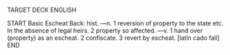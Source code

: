 TARGET DECK
ENGLISH

START
Basic
Escheat
Back: hist. —n. 1 reversion of property to the state etc. In the absence of legal heirs. 2 property so affected. —v. 1 hand over (property) as an escheat. 2 confiscate. 3 revert by escheat. [latin cado fall]
END

